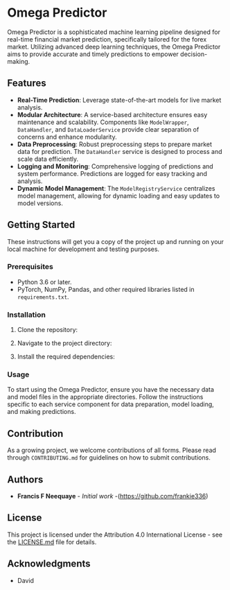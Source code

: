# Omega Predictor

Omega Predictor is a sophisticated machine learning pipeline designed for real-time financial market prediction, specifically tailored for the forex market. Utilizing advanced deep learning techniques, the Omega Predictor aims to provide accurate and timely predictions to empower decision-making.

## Features

- **Real-Time Prediction**: Leverage state-of-the-art models for live market analysis.
- **Modular Architecture**: A service-based architecture ensures easy maintenance and scalability. Components like `ModelWrapper`, `DataHandler`, and `DataLoaderService` provide clear separation of concerns and enhance modularity.
- **Data Preprocessing**: Robust preprocessing steps to prepare market data for prediction. The `DataHandler` service is designed to process and scale data efficiently.
- **Logging and Monitoring**: Comprehensive logging of predictions and system performance. Predictions are logged for easy tracking and analysis.
- **Dynamic Model Management**: The `ModelRegistryService` centralizes model management, allowing for dynamic loading and easy updates to model versions.

## Getting Started

These instructions will get you a copy of the project up and running on your local machine for development and testing purposes.

### Prerequisites

- Python 3.6 or later.
- PyTorch, NumPy, Pandas, and other required libraries listed in `requirements.txt`.

### Installation

1. Clone the repository:

2. Navigate to the project directory:

3. Install the required dependencies:



### Usage

To start using the Omega Predictor, ensure you have the necessary data and model files in the appropriate directories. Follow the instructions specific to each service component for data preparation, model loading, and making predictions.

## Contribution

As a growing project, we welcome contributions of all forms. Please read through `CONTRIBUTING.md` for guidelines on how to submit contributions.

## Authors

- **Francis F Neequaye** - *Initial work* -(https://github.com/frankie336)


## License

This project is licensed under the Attribution 4.0 International License - see the [LICENSE.md](LICENSE.md) file for details.

## Acknowledgments

- David